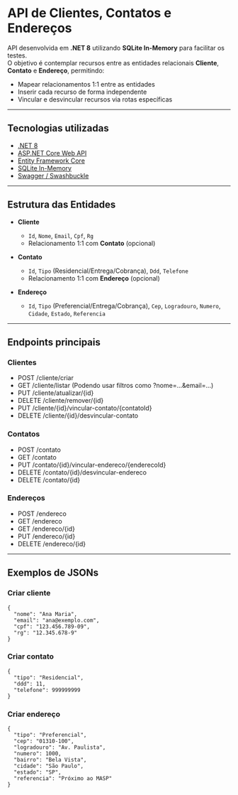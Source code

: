 # API de Clientes, Contatos e Endereços

API desenvolvida em **.NET 8** utilizando **SQLite In-Memory** para facilitar os testes.  
O objetivo é contemplar recursos entre as entidades relacionais **Cliente**, **Contato** e **Endereço**, permitindo:

-  Mapear relacionamentos 1:1 entre as entidades  
-  Inserir cada recurso de forma independente  
-  Vincular e desvincular recursos via rotas específicas

---

## Tecnologias utilizadas
- [.NET 8](https://dotnet.microsoft.com/)
- [ASP.NET Core Web API](https://learn.microsoft.com/aspnet/core/)
- [Entity Framework Core](https://learn.microsoft.com/ef/core/)
- [SQLite In-Memory](https://www.sqlite.org/inmemorydb.html)
- [Swagger / Swashbuckle](https://swagger.io/)

---

## Estrutura das Entidades

- **Cliente**
  - `Id`, `Nome`, `Email`, `Cpf`, `Rg`
  - Relacionamento 1:1 com **Contato** (opcional)

- **Contato**
  - `Id`, `Tipo` (Residencial/Entrega/Cobrança), `Ddd`, `Telefone`
  - Relacionamento 1:1 com **Endereço** (opcional)

- **Endereço**
  - `Id`, `Tipo` (Preferencial/Entrega/Cobrança), `Cep`, `Logradouro`, `Numero`, `Cidade`, `Estado`, `Referencia`

---

## Endpoints principais
### Clientes
- POST /cliente/criar
- GET /cliente/listar (Podendo usar filtros como ?nome=...&email=...)
- PUT /cliente/atualizar/{id}
- DELETE /cliente/remover/{id}
- PUT /cliente/{id}/vincular-contato/{contatoId}
- DELETE /cliente/{id}/desvincular-contato

### Contatos
- POST /contato
- GET /contato
- PUT /contato/{id}/vincular-endereco/{enderecoId}
- DELETE /contato/{id}/desvincular-endereco
- DELETE /contato/{id}

### Endereços
- POST /endereco
- GET /endereco
- GET /endereco/{id}
- PUT /endereco/{id}
- DELETE /endereco/{id}

---

## Exemplos de JSONs
### Criar cliente
```
{
  "nome": "Ana Maria",
  "email": "ana@exemplo.com",
  "cpf": "123.456.789-09",
  "rg": "12.345.678-9"
}
```
### Criar contato
```
{
  "tipo": "Residencial",
  "ddd": 11,
  "telefone": 999999999
}
```
### Criar endereço
```
{
  "tipo": "Preferencial",
  "cep": "01310-100",
  "logradouro": "Av. Paulista",
  "numero": 1000,
  "bairro": "Bela Vista",
  "cidade": "São Paulo",
  "estado": "SP",
  "referencia": "Próximo ao MASP"
}
```
